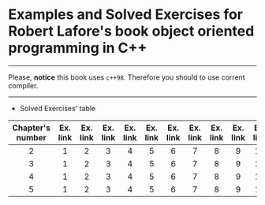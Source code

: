 # Examples and Solved Exercises for Robert Lafore's book object oriented programming in C++

---

Please, **notice** this book uses `c++98`. Therefore you should to use corrent compiler.

---

* Solved Exercises' table

| Chapter's number | Ex. link | Ex. link | Ex. link | Ex. link | Ex. link | Ex. link | Ex. link | Ex. link | Ex. link | Ex. link | Ex. link | Ex. link |
| :---: | :---: | :---: | :---: | :---: | :---: | :---: | :---: | :---: | :---: | :---: | :---: | :---: |
| 2 | 1 | 2 | 3 | 4 | 5 | 6 | 7  | 8 | 9 | 10 | 11 | 12 |
| 3 | 1 | 2 | 3 | 4 | 5 | 6 | 7  | 8 | 9 | 10 | 11 | 12 |
| 4 | 1 | 2 | 3 | 4 | 5 | 6 | 7  | 8 | 9 | 10 | 11 | 12 |
| 5 | 1 | 2 | 3 | 4 | 5 | 6 | 7  | 8 | 9 | 10 | 11 | 12 |
